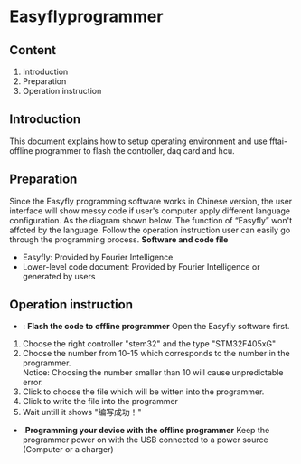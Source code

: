 # Easyflyprogrammer

## Content
1. Introduction
2. Preparation
3. Operation instruction

## Introduction 

This document explains how to setup operating environment and use fftai-offline programmer to flash the controller, daq card and hcu.

## Preparation

Since the Easyfly programming software works in Chinese version, the user interface will show messy code if user's computer apply different language configuration. As the diagram shown below. The function of “Easyfly” won't affcted by the language. Follow the operation instruction user can easily go through the programming process.
**Software and code file**
- Easyfly: Provided by Fourier Intelligence
- Lower-level code document: Provided by Fourier Intelligence or generated by users

## Operation instruction
- : **Flash the code to offline programmer**
Open the Easyfly software first.

1) Choose the right controller "stem32" and the type "STM32F405xG"
2) Choose the number from 10-15 which corresponds to the number in the programmer.   
   Notice: Choosing the number smaller than 10 will cause unpredictable error.
3) Click to choose the file which will be witten into the programmer.
4) Click to write the file into the programmer
5) Wait untill it shows "编写成功！"

- .**Programming your device with the offline programmer**
Keep the programmer power on with the USB connected to a power source (Computer or a charger)

